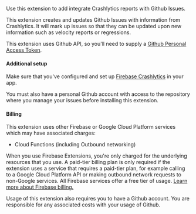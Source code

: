 Use this extension to add integrate Crashlytics reports with Github Issues.

This extension creates and updates Github Issues with information from Crashlytics. It will mark up issues
so that they can be updated upon new information such as velocity reports or regressions.

This extension uses Github API, so you'll need to supply a
[Github Personal Access Token](https://help.github.com/en/github/authenticating-to-github/creating-a-personal-access-token-for-the-command-line).

#### Additional setup

Make sure that you've configured and set up [Firebase Crashlytics](https://firebase.google.com/docs/crashlytics) in your app.

You must also have a personal Github account with access to the repository where you manage your issues before installing this extension.

#### Billing

This extension uses other Firebase or Google Cloud Platform services which may have associated charges:

- Cloud Functions (including Outbound networking)

When you use Firebase Extensions, you're only charged for the underlying resources that you use. A paid-tier billing plan is only required if the extension uses a service that requires a paid-tier plan, for example calling to a Google Cloud Platform API or making outbound network requests to non-Google services. All Firebase services offer a free tier of usage. [Learn more about Firebase billing.](https://firebase.google.com/pricing)

Usage of this extension also requires you to have a Github account. You are responsible for any associated costs with your usage of Github.
